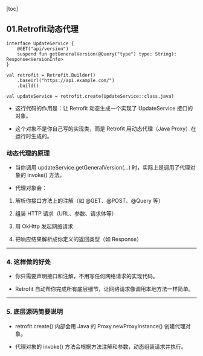 [toc]

## 01.Retrofit动态代理

```
interface UpdateService {
    @GET("api/version")
    suspend fun getGeneralVersion(@Query("type") type: String): Response<VersionInfo>
}

val retrofit = Retrofit.Builder()
    .baseUrl("https://api.example.com/")
    .build()

val updateService = retrofit.create(UpdateService::class.java)
```

- 这行代码的作用是：让 Retrofit 动态生成一个实现了 UpdateService 接口的对象。

- 这个对象不是你自己写的实现类，而是 Retrofit 用动态代理（Java Proxy）在运行时生成的。



### 动态代理的原理

- 当你调用 updateService.getGeneralVersion(...) 时，实际上是调用了代理对象的 invoke() 方法。

- 代理对象会：

1. 解析你接口方法上的注解（如 @GET、@POST、@Query 等）

1. 组装 HTTP 请求（URL、参数、请求体等）

1. 用 OkHttp 发起网络请求

1. 把响应结果解析成你定义的返回类型（如 Response<VersionInfo>）

------

### 4. 这样做的好处

- 你只需要声明接口和注解，不用写任何网络请求的实现代码。

- Retrofit 自动帮你完成所有底层细节，让网络请求像调用本地方法一样简单。

------

### 5. 底层源码简要说明

- retrofit.create() 内部会用 Java 的 Proxy.newProxyInstance() 创建代理对象。

- 代理对象的 invoke() 方法会根据方法注解和参数，动态组装请求并执行。